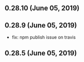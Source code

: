 ## 0.28.10 (June 05, 2019)


## 0.28.9 (June 05, 2019)

- fix: npm publish issue on travis


## 0.28.5 (June 05, 2019)

